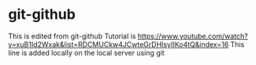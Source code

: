 # git-github
This is edited from git-github 
Tutorial is https://www.youtube.com/watch?v=xuB1Id2Wxak&list=RDCMUCkw4JCwteGrDHIsyIIKo4tQ&index=16
This line is added locally on the local server using git
